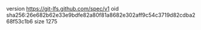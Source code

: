 version https://git-lfs.github.com/spec/v1
oid sha256:26e682b62e33e9bdfe82a80f81a8682e302aff9c54c3719d82cdba268f53c1b6
size 1275
